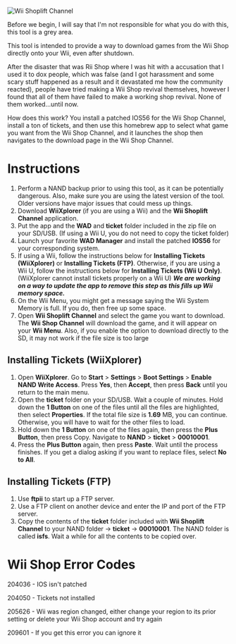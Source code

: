 ![Wii Shoplift Channel](http://transfer.archivete.am/9Qu6m/wiishop.png)

Before we begin, I will say that I'm not responsible for what you do with this, this tool is a grey area.

This tool is intended to provide a way to download games from the Wii Shop directly onto your Wii, even after shutdown.

After the disaster that was Rii Shop where I was hit with a accusation that I used it to dox people, which was false (and I got harassment and some scary stuff happened as a result and it devastated me how the community reacted), people have tried making a Wii Shop revival themselves, however I found that all of them have failed to make a working shop revival. None of them worked...until now.

How does this work? You install a patched IOS56 for the Wii Shop Channel, install a ton of tickets, and then use this homebrew app to select what game you want from the Wii Shop Channel, and it launches the shop then navigates to the download page in the Wii Shop Channel.

# Instructions

1.	Perform a NAND backup prior to using this tool, as it can be potentially dangerous. Also, make sure you are using the latest version of the tool. Older versions have major issues that could mess up things.
2.	Download **WiiXplorer** (if you are using a Wii) and the **Wii Shoplift Channel** application.
3.	Put the app and the **WAD** and **ticket** folder included in the zip file on your SD/USB. (If using a Wii U, you do not need to copy the ticket folder)
4.	Launch your favorite **WAD Manager** and install the patched **IOS56** for your corresponding system.
5.	If using a Wii, follow the instructions below for **Installing Tickets (WiiXplorer)** or **Installing Tickets (FTP)**. Otherwise, if you are using a Wii U, follow the instructions below for **Installing Tickets (Wii U Only)**. (WiiXplorer cannot install tickets properly on a Wii U) ***We are working on a way to update the app to remove this step as this fills up Wii memory space.***
7.	On the Wii Menu, you might get a message saying the Wii System Memory is full. If you do, then free up some space.
8.	Open **Wii Shoplift Channel** and select the game you want to download. The **Wii Shop Channel** will download the game, and it will appear on your **Wii Menu**. Also, if you enable the option to download directly to the SD, it may not work if the file size is too large

## Installing Tickets (WiiXplorer)

1. Open **WiiXplorer**. Go to **Start** > **Settings** > **Boot Settings** > **Enable NAND Write Access**. Press **Yes**, then **Accept**, then press **Back** until you return to the main menu.
2.	Open the **ticket** folder on your SD/USB. Wait a couple of minutes. Hold down the **1 Button** on one of the files until all the files are highlighted, then select **Properties**. If the total file size is **1.69** MB, you can continue. Otherwise, you will have to wait for the other files to load.
3.	Hold down the **1 Button** on one of the files again, then press the **Plus Button**, then press Copy. Navigate to **NAND** > **ticket** > **00010001**.
4.	Press the **Plus Button** again, then press **Paste**. Wait until the process finishes. If you get a dialog asking if you want to replace files, select **No to All**.

## Installing Tickets (FTP)

1. Use **ftpii** to start up a FTP server.
2. Use a FTP client on another device and enter the IP and port of the FTP server.
3. Copy the contents of the **ticket** folder included with **Wii Shoplift Channel** to your NAND folder -> **ticket** -> **00010001**. The NAND folder is called **isfs**. Wait a while for all the contents to be copied over.

# Wii Shop Error Codes

204036 - IOS isn't patched

204050 - Tickets not installed

205626 - Wii was region changed, either change your region to its prior setting or delete your Wii Shop account and try again

209601 - If you get this error you can ignore it
